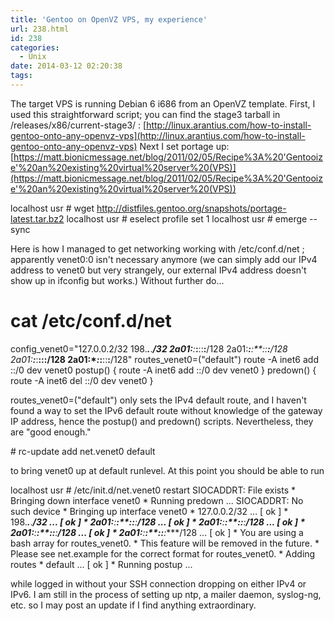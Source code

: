 ```yaml
---
title: 'Gentoo on OpenVZ VPS, my experience'
url: 238.html
id: 238
categories:
  - Unix
date: 2014-03-12 02:20:38
tags:
---
```


The target VPS is running Debian 6 i686 from an OpenVZ template. First, I used this straightforward script; you can find the stage3 tarball in /releases/x86/current-stage3/ : [http://linux.arantius.com/how-to-install-gentoo-onto-any-openvz-vps](http://linux.arantius.com/how-to-install-gentoo-onto-any-openvz-vps) Next I set portage up: [https://matt.bionicmessage.net/blog/2011/02/05/Recipe%3A%20'Gentooize'%20an%20existing%20virtual%20server%20(VPS)](https://matt.bionicmessage.net/blog/2011/02/05/Recipe%3A%20'Gentooize'%20an%20existing%20virtual%20server%20(VPS))

localhost usr # wget http://distfiles.gentoo.org/snapshots/portage-latest.tar.bz2
localhost usr # eselect profile set 1
localhost usr # emerge --sync

Here is how I managed to get networking working with /etc/conf.d/net ; apparently venet0:0 isn't necessary anymore (we can simply add our IPv4 address to venet0 but very strangely, our external IPv4 address doesn't show up in ifconfig but works.) Without further do...

 # cat /etc/conf.d/net
config_venet0="127.0.0.2/32 198.***.***.***/32 2a01:****:***:**::****:****/128 2a01:****:***:**::****:****/128 2a01:****:***:**::****:****/128 2a01:****:***:**::****:****/128"
routes_venet0=("default")
route -A inet6 add ::/0 dev venet0
postup() {
        route -A inet6 add ::/0 dev venet0
}
predown() {
        route -A inet6 del ::/0 dev venet0
}

routes_venet0=("default") only sets the IPv4 default route, and I haven't found a way to set the IPv6 default route without knowledge of the gateway IP address, hence the postup() and predown() scripts. Nevertheless, they are "good enough."

\# rc-update add net.venet0 default

to bring venet0 up at default runlevel. At this point you should be able to run

localhost usr # /etc/init.d/net.venet0 restart
SIOCADDRT: File exists
 \* Bringing down interface venet0
 \*   Running predown ...
SIOCADDRT: No such device
 \* Bringing up interface venet0
 \*   127.0.0.2/32 ...                                                                                                    \[ ok \]
 \*   198.***.***.***/32 ...                                                                                              \[ ok \]
 \*   2a01:****:****:**::****:****/128 ...                                                                                 \[ ok \]
 \*   2a01:****:****:**::****:****/128 ...                                                                                 \[ ok \]
 \*   2a01:****:****:**::****:****/128 ...                                                                                 \[ ok \]
 \*   2a01:****:****:**::****:****/128 ...                                                                                 \[ ok \]
 \*   You are using a bash array for routes_venet0.
 \*   This feature will be removed in the future.
 \*   Please see net.example for the correct format for routes_venet0.
 \*   Adding routes
 \*     default ...                                                                                                       \[ ok \]
 \*   Running postup ...

while logged in without your SSH connection dropping on either IPv4 or IPv6. I am still in the process of setting up ntp, a mailer daemon, syslog-ng, etc. so I may post an update if I find anything extraordinary.